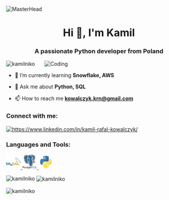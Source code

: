 ![MasterHead](https://as1.ftcdn.net/v2/jpg/03/52/39/00/1000_F_352390061_Bem8aYkzfGhIObTC4fXhf0PmKQjWM1wN.jpg)
<h1 align="center">Hi 👋, I'm Kamil</h1>
<h3 align="center">A passionate Python developer from Poland</h3>
<img align="right" alt="Coding" width="400" src="https://miro.medium.com/v2/resize:fit:720/format:webp/1*zVnWJtyGOX_kUIDm6ccCfQ.gif">

<p align="left"> <img src="https://komarev.com/ghpvc/?username=kamilniko&label=Profile%20views&color=0e75b6&style=flat" alt="kamilniko" /> </p>

- 🌱 I’m currently learning **Snowflake, AWS**

- 💬 Ask me about **Python, SQL**

- 📫 How to reach me **kowalczyk.krn@gmail.com**

<h3 align="left">Connect with me:</h3>
<p align="left">
<a href="https://www.linkedin.com/in/kamil-rafal-kowalczyk/" target="blank"><img align="center" src="https://raw.githubusercontent.com/rahuldkjain/github-profile-readme-generator/master/src/images/icons/Social/linked-in-alt.svg" alt="https://www.linkedin.com/in/kamil-rafal-kowalczyk/" height="30" width="40" /></a>
</p>

<h3 align="left">Languages and Tools:</h3>
<p align="left"> <a href="https://www.mysql.com/" target="_blank" rel="noreferrer"> <img src="https://raw.githubusercontent.com/devicons/devicon/master/icons/mysql/mysql-original-wordmark.svg" alt="mysql" width="40" height="40"/> </a> <a href="https://www.postgresql.org" target="_blank" rel="noreferrer"> <img src="https://raw.githubusercontent.com/devicons/devicon/master/icons/postgresql/postgresql-original-wordmark.svg" alt="postgresql" width="40" height="40"/> </a> <a href="https://www.python.org" target="_blank" rel="noreferrer"> <img src="https://raw.githubusercontent.com/devicons/devicon/master/icons/python/python-original.svg" alt="python" width="40" height="40"/> </a> </p>

<p><img align="left" src="https://github-readme-stats.vercel.app/api/top-langs?username=kamilniko&show_icons=true&locale=en&layout=compact" alt="kamilniko" /></p>

<p>&nbsp;<img align="center" src="https://github-readme-stats.vercel.app/api?username=kamilniko&show_icons=true&locale=en" alt="kamilniko" /></p>

<p><img align="center" src="https://github-readme-streak-stats.herokuapp.com/?user=kamilniko&" alt="kamilniko" /></p>
